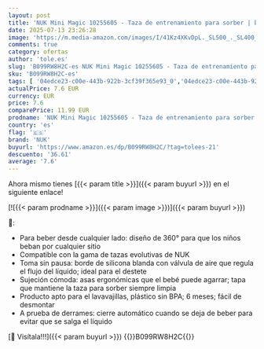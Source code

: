 ```yaml
---
layout: post
title: 'NUK Mini Magic 10255605 - Taza de entrenamiento para sorber | borde antiderrames de 360° | para bebés a partir de 6 meses | asas de fácil agarre | sin BPA | 160 ml | motivo de mariquitas'
date: 2025-07-13 23:26:28
image: 'https://m.media-amazon.com/images/I/41Kz4XKvDpL._SL500_._SL400_.jpg'
comments: true
category: ofertas
author: 'tole.es'
slug: 'B099RW8H2C-es NUK Mini Magic 10255605 - Taza de entrenamiento para...'
sku: 'B099RW8H2C-es'
tags: [ '04edce23-c00e-443b-922b-3cf39f365e93_0','04edce23-c00e-443b-922b-3cf39f365e93_2801','Arborist Merchandising Root','Bebé','Lactancia y alimentación','NUK','Self Service','Special Features Stores','Vasos con boquilla','bebés','nuk','🇪🇸', ]
actualPrice: 7.6 EUR
currency: EUR
price: 7.6
comparePrice: 11.99 EUR
prodname: 'NUK Mini Magic 10255605 - Taza de entrenamiento para sorber | borde antiderrames de 360° | para bebés a partir de 6 meses | asas de fácil agarre | sin BPA | 160 ml | motivo de mariquitas'
country: 'es'
flag: '🇪🇸'
brand: 'NUK'
buyurl: 'https://www.amazon.es/dp/B099RW8H2C/?tag=tolees-21'
descuento: '36.61'
average: '7.6'
---
```


Ahora mismo tienes [{{< param title >}}]({{< param buyurl >}}) en el siguiente enlace!

[![{{< param prodname >}}]({{< param image >}})]({{< param buyurl >}})

🔎:

- Para beber desde cualquier lado: diseño de 360° para que los niños beban por cualquier sitio
- Compatible con la gama de tazas evolutivas de NUK
- Toma sin pausa: borde de silicona blanda con válvula de aire que regula el flujo del líquido; ideal para el destete
- Sujeción cómoda: asas ergonómicas que el bebé puede agarrar; tapa que mantiene la taza para sorber siempre limpia
- Producto apto para el lavavajillas, plástico sin BPA; 6 meses; fácil de desmontar
- A prueba de derrames: cierre automático cuando se deja de beber para evitar que se salga el líquido

[🛒 Visítala!!!]({{< param buyurl >}})
{{<world>}}B099RW8H2C{{</world>}}
